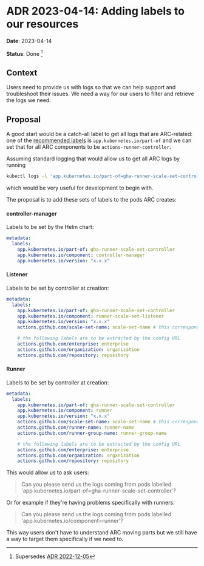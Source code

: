 # ADR 2023-04-14: Adding labels to our resources

**Date**: 2023-04-14

**Status**: Done [^1]

## Context

Users need to provide us with logs so that we can help support and troubleshoot their issues. We need a way for our users to filter and retrieve the logs we need.

## Proposal

A good start would be a catch-all label to get all logs that are
ARC-related: one of the [recommended labels](https://kubernetes.io/docs/concepts/overview/working-with-objects/common-labels/)
is `app.kubernetes.io/part-of` and we can set that for all ARC components
to be `actions-runner-controller`.

Assuming standard logging that would allow us to get all ARC logs by running

```bash
kubectl logs -l 'app.kubernetes.io/part-of=gha-runner-scale-set-controller'
```

which would be very useful for development to begin with.

The proposal is to add these sets of labels to the pods ARC creates:

#### controller-manager

Labels to be set by the Helm chart:

```yaml
metadata:
  labels:
    app.kubernetes.io/part-of: gha-runner-scale-set-controller
    app.kubernetes.io/component: controller-manager
    app.kubernetes.io/version: "x.x.x"
```

#### Listener

Labels to be set by controller at creation:

```yaml
metadata:
  labels:
    app.kubernetes.io/part-of: gha-runner-scale-set-controller
    app.kubernetes.io/component: runner-scale-set-listener
    app.kubernetes.io/version: "x.x.x"
    actions.github.com/scale-set-name: scale-set-name # this corresponds to metadata.name as set for AutoscalingRunnerSet

    # the following labels are to be extracted by the config URL
    actions.github.com/enterprise: enterprise
    actions.github.com/organization: organization
    actions.github.com/repository: repository
```

#### Runner

Labels to be set by controller at creation:

```yaml
metadata:
  labels:
    app.kubernetes.io/part-of: gha-runner-scale-set-controller
    app.kubernetes.io/component: runner
    app.kubernetes.io/version: "x.x.x"
    actions.github.com/scale-set-name: scale-set-name # this corresponds to metadata.name as set for AutoscalingRunnerSet
    actions.github.com/runner-name: runner-name
    actions.github.com/runner-group-name: runner-group-name

    # the following labels are to be extracted by the config URL
    actions.github.com/enterprise: enterprise
    actions.github.com/organization: organization
    actions.github.com/repository: repository
```

This would allow us to ask users:

> Can you please send us the logs coming from pods labelled 'app.kubernetes.io/part-of=gha-runner-scale-set-controller'?

Or for example if they're having problems specifically with runners:

> Can you please send us the logs coming from pods labelled 'app.kubernetes.io/component=runner'?

This way users don't have to understand ARC moving parts but we still have a
way to target them specifically if we need to.

[^1]: Supersedes [ADR 2022-12-05](2022-12-05-adding-labels-k8s-resources.md)